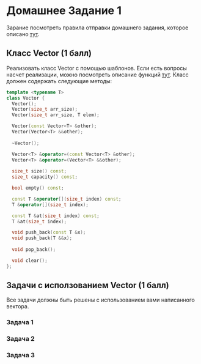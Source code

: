 # Домашнее Задание 1
Зарание посмотреть правила отправки домашнего задания, которое описано [тут](./info.md).

## Класс Vector (1 балл)
Реализовать класс Vector с помощью шаблонов.
Если есть вопросы насчет реализации, можно посмотреть описание функций [тут](https://en.cppreference.com/w/cpp/container/vector).
Класс должен содержать следующие методы:
```c++
template <typename T>
class Vector {
  Vector();
  Vector(size_t arr_size);
  Vector(size_t arr_size, T elem);

  Vector(const Vector<T> &other);
  Vector(Vector<T> &&other);
  
  ~Vector();

  Vector<T> &operator=(const Vector<T> &other);
  Vector<T> &operator=(Vector<T> &&other);
  
  size_t size() const;
  size_t capacity() const;

  bool empty() const;

  const T &operator[](size_t index) const;
  T &operator[](size_t index);

  const T &at(size_t index) const;
  T &at(size_t index);

  void push_back(const T &x);
  void push_back(T &&x);
  
  void pop_back();

  void clear();
};
```

## Задачи с исползованием Vector (1 балл)
Все задачи должны быть решены с использованием вами написанного вектора.

### Задача 1
### Задача 2
### Задача 3
